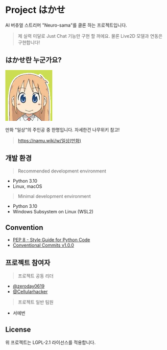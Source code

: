 # Project はかせ
AI 버츄얼 스트리머 "Neuro-sama"를 클론 하는 프로젝트입니다.

> 제 실력 미달로 Just Chat 기능만 구현 할 꺼에요. 물론 Live2D 모델과 연동은 구현합니다!

## はかせ란 누군가요?
![はかせ](.github/images/profile.png)

만화 "일상"의 주인공 중 한명입니다. 자세한건 나무위키 참고!
> https://namu.wiki/w/일상(만화)

## 개발 환경
> Recommended development environment
- Python 3.10
- Linux, macOS

> Minimal development environment
- Python 3.10
- Windows Subsystem on Linux (WSL2)

## Convention
- [PEP 8 - Style Guide for Python Code](https://peps.python.org/pep-0008/)
- [Conventional Commits v1.0.0](https://www.conventionalcommits.org/ko/v1.0.0/)

## 프로젝트 참여자
> 프로젝트 공동 리더
- [@zeroday0619](https://github.com/zeroday0619)
- [@Cellularhacker](https://github.com/Cellularhacker)
> 프로젝트 일반 팀원
- 서에번

## License
위 프로젝트는 LGPL-2.1 라이선스를 적용합니다.